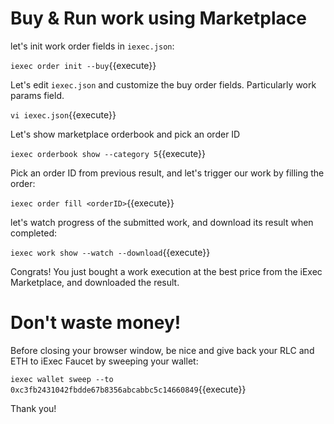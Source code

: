 # Buy & Run work using Marketplace

let's init work order fields in `iexec.json`:

`iexec order init --buy`{{execute}}

Let's edit `iexec.json` and customize the buy order fields. Particularly work params field.

`vi iexec.json`{{execute}}

Let's show marketplace orderbook and pick an order ID

`iexec orderbook show --category 5`{{execute}}

Pick an order ID from previous result, and let's trigger our work by filling the order:

`iexec order fill <orderID>`{{execute}}

let's watch progress of the submitted work, and download its result when completed:

`iexec work show --watch --download`{{execute}}

Congrats! You just bought a work execution at the best price from the iExec Marketplace, and downloaded the result.

# Don't waste money!

Before closing your browser window, be nice and give back your RLC and ETH to iExec Faucet by sweeping your wallet:

`iexec wallet sweep --to 0xc3fb2431042fbdde67b8356abcabbc5c14660849`{{execute}}

Thank you!
